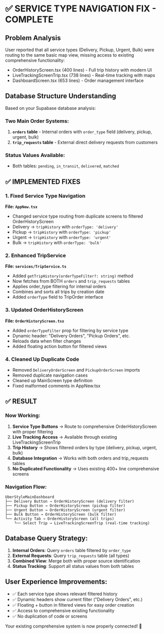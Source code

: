 # ✅ SERVICE TYPE NAVIGATION FIX - COMPLETE

## Problem Analysis
User reported that all service types (Delivery, Pickup, Urgent, Bulk) were routing to the same basic map view, missing access to existing comprehensive functionality:
- OrderHistoryScreen.tsx (400 lines) - Full trip history with modern UI
- LiveTrackingScreenTrip.tsx (738 lines) - Real-time tracking with maps
- DashboardScreen.tsx (653 lines) - Order management interface

## Database Structure Understanding
Based on your Supabase database analysis:

### Two Main Order Systems:
1. **`orders` table** - Internal orders with `order_type` field (delivery, pickup, urgent, bulk)
2. **`trip_requests` table** - External direct delivery requests from customers

### Status Values Available:
- Both tables: `pending`, `in_transit`, `delivered`, `matched`

## ✅ IMPLEMENTED FIXES

### 1. **Fixed Service Type Navigation**
**File: `AppNew.tsx`**
- Changed service type routing from duplicate screens to filtered OrderHistoryScreen
- Delivery → `tripHistory` with `orderType: 'delivery'`
- Pickup → `tripHistory` with `orderType: 'pickup'` 
- Urgent → `tripHistory` with `orderType: 'urgent'`
- Bulk → `tripHistory` with `orderType: 'bulk'`

### 2. **Enhanced TripService**
**File: `services/TripService.ts`**
- Added `getTripHistory(orderTypeFilter?: string)` method
- Now fetches from BOTH `orders` and `trip_requests` tables
- Applies order_type filtering for internal orders
- Combines and sorts all trips by creation date
- Added `orderType` field to TripOrder interface

### 3. **Updated OrderHistoryScreen**
**File: `OrderHistoryScreen.tsx`**
- Added `orderTypeFilter` prop for filtering by service type
- Dynamic header: "Delivery Orders", "Pickup Orders", etc.
- Reloads data when filter changes
- Added floating action button for filtered views

### 4. **Cleaned Up Duplicate Code**
- Removed `DeliveryOrderScreen` and `PickupOrderScreen` imports
- Removed duplicate navigation cases
- Cleaned up MainScreen type definition
- Fixed malformed comments in AppNew.tsx

## ✅ RESULT

### Now Working:
1. **Service Type Buttons** → Route to comprehensive OrderHistoryScreen with proper filtering
2. **Live Tracking Access** → Available through existing LiveTrackingScreenTrip
3. **Trip History** → Shows filtered orders by type (delivery, pickup, urgent, bulk)
4. **Database Integration** → Works with both orders and trip_requests tables
5. **No Duplicated Functionality** → Uses existing 400+ line comprehensive screens

### Navigation Flow:
```
UberStyleMainDashboard
├── Delivery Button → OrderHistoryScreen (delivery filter)
├── Pickup Button → OrderHistoryScreen (pickup filter)  
├── Urgent Button → OrderHistoryScreen (urgent filter)
├── Bulk Button → OrderHistoryScreen (bulk filter)
└── Activity Tab → OrderHistoryScreen (all trips)
    └── Select Trip → LiveTrackingScreenTrip (real-time tracking)
```

## Database Query Strategy:
1. **Internal Orders**: Query `orders` table filtered by `order_type`
2. **External Requests**: Query `trip_requests` table (all types)
3. **Combined View**: Merge both with proper source identification
4. **Status Tracking**: Support all status values from both tables

## User Experience Improvements:
- ✅ Each service type shows relevant filtered history
- ✅ Dynamic headers show current filter ("Delivery Orders", etc.)
- ✅ Floating + button in filtered views for easy order creation
- ✅ Access to comprehensive existing functionality
- ✅ No duplication of code or screens

Your existing comprehensive system is now properly connected! 🎉
